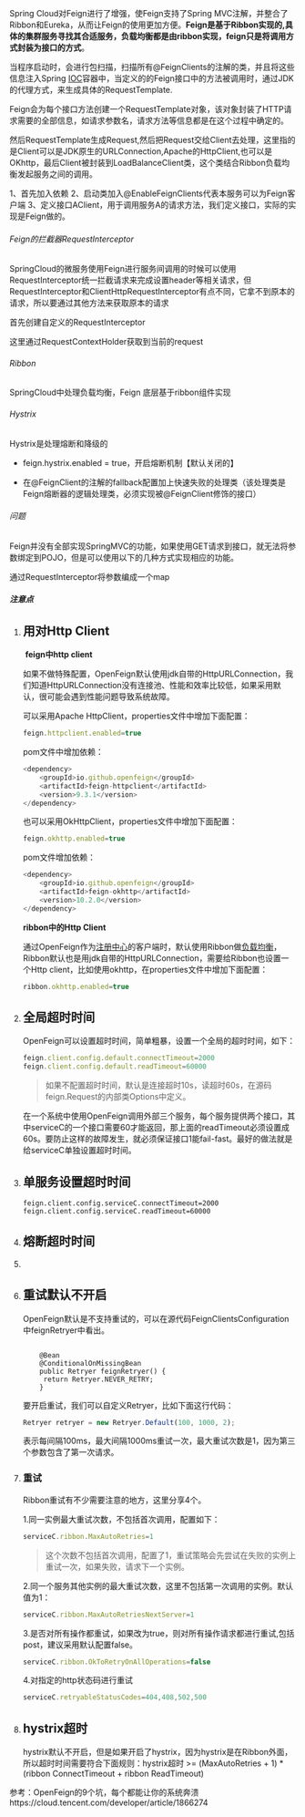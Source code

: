 Spring Cloud对Feign进行了增强，使Feign支持了Spring MVC注解，并整合了Ribbon和Eureka，从而让Feign的使用更加方便。**Feign是基于Ribbon实现的,具体的集群服务寻找其合适服务，负载均衡都是由ribbon实现，feign只是将调用方式封装为接口的方式**。

当程序启动时，会进行包扫描，扫描所有@FeignClients的注解的类，并且将这些信息注入Spring [IOC](https://so.csdn.net/so/search?q=IOC&spm=1001.2101.3001.7020)容器中，当定义的的Feign接口中的方法被调用时，通过JDK的代理方式，来生成具体的RequestTemplate.

Feign会为每个接口方法创建一个RequestTemplate对象，该对象封装了HTTP请求需要的全部信息，如请求参数名，请求方法等信息都是在这个过程中确定的。

然后RequestTemplate生成Request,然后把Request交给Client去处理，这里指的是Client可以是JDK原生的URLConnection,Apache的HttpClient,也可以是OKhttp，最后Client被封装到LoadBalanceClient类，这个类结合Ribbon负载均衡发起服务之间的调用。

1、首先加入依赖
		2、启动类加入@EnableFeignClients代表本服务可以为Feign客户端
		3、定义接口AClient，用于调用服务A的请求方法，我们定义接口，实际的实现是Feign做的。





###### Feign的拦截器RequestInterceptor

SpringCloud的微服务使用Feign进行服务间调用的时候可以使用RequestInterceptor统一拦截请求来完成设置header等相关请求，但RequestInterceptor和ClientHttpRequestInterceptor有点不同，它拿不到原本的请求，所以要通过其他方法来获取原本的请求

首先创建自定义的RequestInterceptor

这里通过RequestContextHolder获取到当前的request

###### Ribbon

SpringCloud中处理负载均衡，Feign 底层基于ribbon组件实现

###### Hystrix

Hystrix是处理熔断和降级的

- feign.hystrix.enabled = true，开启熔断机制【默认关闭的】

- 在@FeignClient的注解的fallback配置加上快速失败的处理类（该处理类是Feign熔断器的逻辑处理类，必须实现被@FeignClient修饰的接口）

###### 问题

Feign并没有全部实现SpringMVC的功能，如果使用GET请求到接口，就无法将参数绑定到POJO，但是可以使用以下的几种方式实现相应的功能。

通过RequestInterceptor将参数编成一个map







##### 注意点

1. ## **用对Http Client** 

   ​	**feign中http client**

   ​       如果不做特殊配置，OpenFeign默认使用jdk自带的HttpURLConnection，我们知道HttpURLConnection没有连接池、性能和效率比较低，如果采用默认，很可能会遇到性能问题导致系统故障。

   可以采用Apache HttpClient，properties文件中增加下面配置：

   ```javascript
   feign.httpclient.enabled=true
   ```

   

   pom文件中增加依赖：

   ```javascript
   <dependency>
       <groupId>io.github.openfeign</groupId>
       <artifactId>feign-httpclient</artifactId>
       <version>9.3.1</version>
   </dependency>
   ```

   

   也可以采用OkHttpClient，properties文件中增加下面配置：

   ```javascript
   feign.okhttp.enabled=true
   ```

   

   pom文件增加依赖：

   ```javascript
   <dependency>
       <groupId>io.github.openfeign</groupId>
       <artifactId>feign-okhttp</artifactId>
       <version>10.2.0</version>
   </dependency>
   ```

     **ribbon中的Http Client**

   通过OpenFeign作为[注册中心](https://cloud.tencent.com/product/tse?from=10680)的客户端时，默认使用Ribbon做[负载均衡](https://cloud.tencent.com/product/clb?from=10680)，Ribbon默认也是用jdk自带的HttpURLConnection，需要给Ribbon也设置一个Http client，比如使用okhttp，在properties文件中增加下面配置：

   ```javascript
   ribbon.okhttp.enabled=true
   ```

2. ## **全局超时时间** 

   OpenFeign可以设置超时时间，简单粗暴，设置一个全局的超时时间，如下：

   ```javascript
   feign.client.config.default.connectTimeout=2000
   feign.client.config.default.readTimeout=60000
   ```

   > 如果不配置超时时间，默认是连接超时10s，读超时60s，在源码feign.Request的内部类Options中定义。

   在一个系统中使用OpenFeign调用外部三个服务，每个服务提供两个接口，其中serviceC的一个接口需要60才能返回，那上面的readTimeout必须设置成60s。要防止这样的故障发生，就必须保证接口1能fail-fast。最好的做法就是给serviceC单独设置超时时间。

3. ## **单服务设置超时时间** 

     

   ```
   feign.client.config.serviceC.connectTimeout=2000
   feign.client.config.serviceC.readTimeout=60000
   ```

   

4. ## **熔断超时时间** 

   

5. 

6. ## **重试默认不开启** 

   ​		OpenFeign默认是不支持重试的，可以在源代码FeignClientsConfiguration中feignRetryer中看出。

   ```
   
       @Bean
       @ConditionalOnMissingBean
       public Retryer feignRetryer() {
        return Retryer.NEVER_RETRY;
       }
   ```

   要开启重试，我们可以自定义Retryer，比如下面这行代码：

   ```javascript
   Retryer retryer = new Retryer.Default(100, 1000, 2);
   ```

   

   表示每间隔100ms，最大间隔1000ms重试一次，最大重试次数是1，因为第三个参数包含了第一次请求。
   
7. ###  **重试**

   Ribbon重试有不少需要注意的地方，这里分享4个。

   1.同一实例最大重试次数，不包括首次调用，配置如下：

   ```javascript
   serviceC.ribbon.MaxAutoRetries=1
   ```

   

   > 这个次数不包括首次调用，配置了1，重试策略会先尝试在失败的实例上重试一次，如果失败，请求下一个实例。

   2.同一个服务其他实例的最大重试次数，这里不包括第一次调用的实例。默认值为1：

   ```javascript
   serviceC.ribbon.MaxAutoRetriesNextServer=1
   ```

   

   3.是否对所有操作都重试，如果改为true，则对所有操作请求都进行重试,包括post，建议采用默认配置false。

   ```javascript
   serviceC.ribbon.OkToRetryOnAllOperations=false
   ```

   

   4.对指定的http状态码进行重试

   ```javascript
   serviceC.retryableStatusCodes=404,408,502,500
   ```

8. ## **hystrix超时** 

    hystrix默认不开启，但是如果开启了hystrix，因为hystrix是在Ribbon外面，所以超时时间需要符合下面规则：hystrix超时 >= (MaxAutoRetries + 1) * (ribbon ConnectTimeout + ribbon ReadTimeout)



参考：OpenFeign的9个坑，每个都能让你的系统奔溃https://cloud.tencent.com/developer/article/1866274

